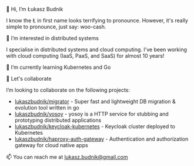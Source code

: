 👋 Hi, I’m Łukasz Budnik 

I know the Ł in first name looks terrifying to pronounce. However, it's really simple to pronounce, just say: woo-cash.

👀 I’m interested in distributed systems

I specialise in distributed systems and cloud computing. I've been working with cloud computing (IaaS, PaaS, and SaaS) for almost 10 years!

🌱 I’m currently learning Kubernetes and Go

💞️ Let's collaborate

I’m looking to collaborate on the following projects:

- [lukaszbudnik/migrator](https://github.com/lukaszbudnik/migrator) - Super fast and lightweight DB migration & evolution tool written in go 
- [lukaszbudnik/yosoy](https://github.com/lukaszbudnik/yosoy) - yosoy is a HTTP service for stubbing and prototyping distributed applications
- [lukaszbudnik/keycloak-kubernetes](https://github.com/lukaszbudnik/keycloak-kubernetes) - Keycloak cluster deployed to Kubernetes
- [lukaszbudnik/haproxy-auth-gateway](https://github.com/lukaszbudnik/haproxy-auth-gateway) - Authentication and authorization gateway for cloud native apps

📫 You can reach me at lukasz.budnik@gmail.com

<!---
lukaszbudnik/lukaszbudnik is a ✨ special ✨ repository because its `README.md` (this file) appears on your GitHub profile.
You can click the Preview link to take a look at your changes.
--->
